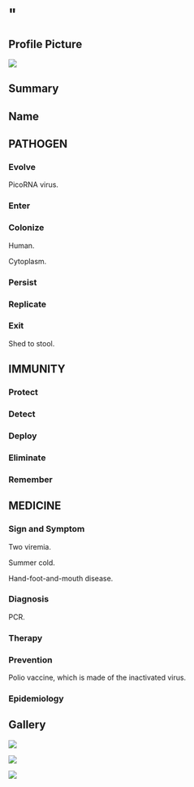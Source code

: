 # "

## Profile Picture

![](1.jpeg)

## Summary

## Name

## PATHOGEN

### Evolve

PicoRNA virus.

### Enter

### Colonize

Human.

Cytoplasm.

### Persist

### Replicate

### Exit

Shed to stool.

## IMMUNITY

### Protect

### Detect

### Deploy

### Eliminate

### Remember

## MEDICINE

### Sign and Symptom

Two viremia.

Summer cold.

Hand-foot-and-mouth disease.

### Diagnosis

PCR.

### Therapy

### Prevention

Polio vaccine, which is made of the inactivated virus.

### Epidemiology

## Gallery

![](2.jpeg)

![](3.jpeg)

![](4.jpeg)
